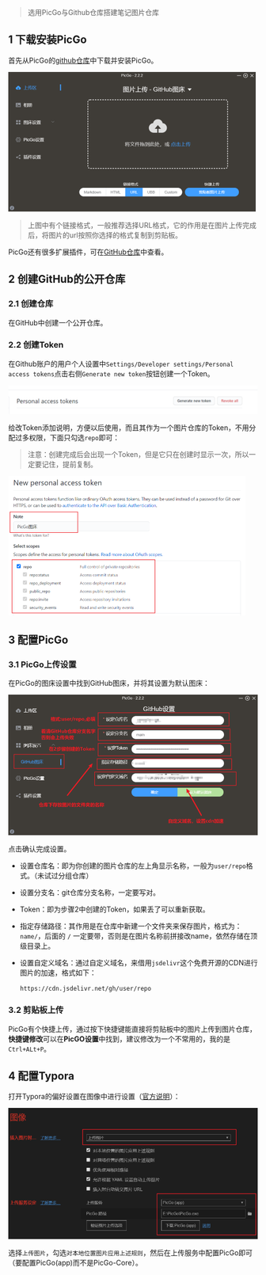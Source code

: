 > 选用PicGo与Github仓库搭建笔记图片仓库

## 1 下载安装PicGo

首先从PicGo的[github仓库](https://github.com/Molunerfinn/PicGo)中下载并安装PicGo。

<img src="https://raw.githubusercontent.com/tufbel/TImages/main/mark/Snipaste_2021-01-11_16-43-14.png" style="zoom:50%;" />

> 上图中有个链接格式，一般推荐选择URL格式，它的作用是在图片上传完成后，将图片的url按照你选择的格式复制到剪贴板。

PicGo还有很多扩展插件，可在[GitHub仓库](https://github.com/PicGo/Awesome-PicGo)中查看。

## 2 创建GitHub的公开仓库

### 2.1 创建仓库

在GitHub中创建一个公开仓库。

### 2.2 创建Token

在Github账户的用户个人设置中`Settings/Developer settings/Personal access tokens`点击右侧`Generate new token`按钮创建一个Token。

<img src="https://raw.githubusercontent.com/tufbel/TImages/main/mark/20210111170221.png" alt="创建Token" style="zoom:80%;" />

给改Token添加说明，方便以后使用，而且其作为一个图片仓库的Token，不用分配过多权限，下面只勾选`repo`即可：

> 注意：创建完成后会出现一个Token，但是它只在创建时显示一次，所以一定要记住，提前复制。

<img src="https://raw.githubusercontent.com/tufbel/TImages/main/mark/20210111170529.png" alt="创建token" style="zoom: 50%;" />

## 3 配置PicGo

### 3.1 PicGo上传设置

在PicGo的图床设置中找到GitHub图床，并将其设置为默认图床：

<img src="https://raw.githubusercontent.com/tufbel/TImages/main/mark/20210111171218.png" alt="github图床设置" style="zoom: 80%;" />

点击确认完成设置。

- 设置仓库名：即为你创建的图片仓库的左上角显示名称，一般为`user/repo`格式。（未试过分组仓库）

- 设置分支名：git仓库分支名称，一定要写对。

- Token：即为步骤2中创建的Token，如果丢了可以重新获取。

- 指定存储路径：其作用是在仓库中新建一个文件夹来保存图片，格式为：`name/`，后面的 `/` 一定要带，否则是在图片名称前拼接改name，依然存储在顶级目录上。

- 设置自定义域名：通过自定义域名，来借用`jsdelivr`这个免费开源的CDN进行图片的加速，格式如下：

  ```
  https://cdn.jsdelivr.net/gh/user/repo
  ```

### 3.2 剪贴板上传

PicGo有个快捷上传，通过按下快捷键能直接将剪贴板中的图片上传到图片仓库，**快捷键修改**可以在**PicGO设置**中找到，建议修改为一个不常用的，我的是`Ctrl+ALt+P`。

## 4 配置Typora

打开Typora的偏好设置在图像中进行设置（[官方说明](https://support.typora.io/Upload-Image/#picgoapp-chinese-language-only)）：

<img src="https://raw.githubusercontent.com/tufbel/TImages/main/mark/20210111172703.png" alt="Typora设置" style="zoom:80%;" />

选择`上传图片`，勾选`对本地位置图片应用上述规则`，然后在上传服务中配置PicGo即可（要配置PicGo(app)而不是PicGo-Core）。

